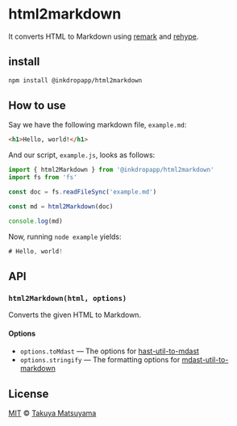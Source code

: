 # html2markdown

It converts HTML to Markdown using [remark][] and [rehype][].

## install

```sh
npm install @inkdropapp/html2markdown
```

## How to use

Say we have the following markdown file, `example.md`:

```markdown
<h1>Hello, world!</h1>
```

And our script, `example.js`, looks as follows:

```js
import { html2Markdown } from '@inkdropapp/html2markdown'
import fs from 'fs'

const doc = fs.readFileSync('example.md')

const md = html2Markdown(doc)

console.log(md)
```

Now, running `node example` yields:

```js
# Hello, world!
```

## API

### `html2Markdown(html, options)`

Converts the given HTML to Markdown.

#### Options

- `options.toMdast` — The options for [hast-util-to-mdast][]
- `options.stringify` — The formatting options for [mdast-util-to-markdown][]

## License

[MIT][license] © [Takuya Matsuyama][author]

[remark]: https://github.com/remarkjs/remark
[rehype]: https://github.com/rehypejs/rehype
[hast-util-to-mdast]: https://github.com/syntax-tree/hast-util-to-mdast
[mdast-util-to-markdown]: https://github.com/syntax-tree/mdast-util-to-markdown#formatting-options
[license]: LICENSE
[author]: https://www.craftz.dog/

